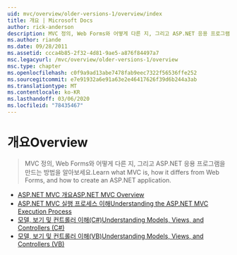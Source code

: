 ```yaml
---
uid: mvc/overview/older-versions-1/overview/index
title: 개요 | Microsoft Docs
author: rick-anderson
description: MVC 정의, Web Forms와 어떻게 다른 지, 그리고 ASP.NET 응용 프로그램을 만드는 방법을 알아보세요.
ms.author: riande
ms.date: 09/28/2011
ms.assetid: ccca4b85-2f32-4d81-9ae5-a876f84497a7
msc.legacyurl: /mvc/overview/older-versions-1/overview
msc.type: chapter
ms.openlocfilehash: c0f9a9ad13abe7478fab9eec7322f56536ffe252
ms.sourcegitcommit: e7e91932a6e91a63e2e46417626f39d6b244a3ab
ms.translationtype: MT
ms.contentlocale: ko-KR
ms.lasthandoff: 03/06/2020
ms.locfileid: "78435467"
---
```

# <a name="overview"></a><span data-ttu-id="59951-103">개요</span><span class="sxs-lookup"><span data-stu-id="59951-103">Overview</span></span>

> <span data-ttu-id="59951-104">MVC 정의, Web Forms와 어떻게 다른 지, 그리고 ASP.NET 응용 프로그램을 만드는 방법을 알아보세요.</span><span class="sxs-lookup"><span data-stu-id="59951-104">Learn what MVC is, how it differs from Web Forms, and how to create an ASP.NET application.</span></span>

- [<span data-ttu-id="59951-105">ASP.NET MVC 개요</span><span class="sxs-lookup"><span data-stu-id="59951-105">ASP.NET MVC Overview</span></span>](asp-net-mvc-overview.md)
- [<span data-ttu-id="59951-106">ASP.NET MVC 실행 프로세스 이해</span><span class="sxs-lookup"><span data-stu-id="59951-106">Understanding the ASP.NET MVC Execution Process</span></span>](understanding-the-asp-net-mvc-execution-process.md)
- [<span data-ttu-id="59951-107">모델, 보기 및 컨트롤러 이해(C#)</span><span class="sxs-lookup"><span data-stu-id="59951-107">Understanding Models, Views, and Controllers (C#)</span></span>](understanding-models-views-and-controllers-cs.md)
- [<span data-ttu-id="59951-108">모델, 보기 및 컨트롤러 이해(VB)</span><span class="sxs-lookup"><span data-stu-id="59951-108">Understanding Models, Views, and Controllers (VB)</span></span>](understanding-models-views-and-controllers-vb.md)
